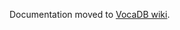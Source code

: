 Documentation moved to [VocaDB wiki](http://wiki.vocadb.net/wiki/12/album-track-format-strings-for-the-custom-csv-export).